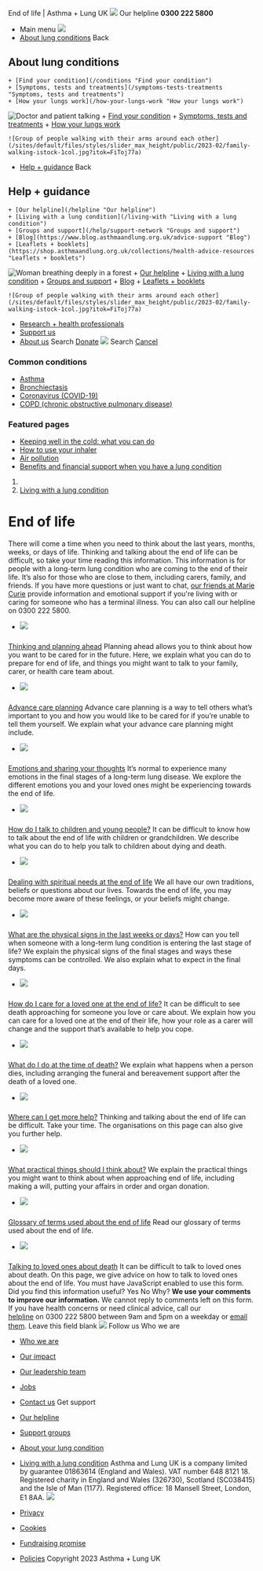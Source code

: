 
End of life | Asthma + Lung UK
 [![](/themes/custom/asthma-lung-uk/images/aluk-logo.png)](/ "Homepage")
 Our helpline **0300 222 5800**
* Main menu
![](/wingsuit/asthma-lung-uk/images/aluk-logo.png)
* [About lung conditions](#about "About lung conditions")
 Back
 
## About lung conditions
	+ [Find your condition](/conditions "Find your condition")
	+ [Symptoms, tests and treatments](/symptoms-tests-treatments "Symptoms, tests and treatments")
	+ [How your lungs work](/how-your-lungs-work "How your lungs work")
![Doctor and patient talking](/sites/default/files/styles/slider_max_height/public/2023-02/119589.jpg?itok=IfMKqhqJ)
	+ [Find your condition](/conditions)
	+ [Symptoms, tests and treatments](/symptoms-tests-treatments)
	+ [How your lungs work](/how-your-lungs-work)
	
	
	![Group of people walking with their arms around each other](/sites/default/files/styles/slider_max_height/public/2023-02/family-walking-istock-1col.jpg?itok=FiToj77a)
* [Help + guidance](#get-support "Help + guidance")
 Back
 
## Help + guidance
	+ [Our helpline](/helpline "Our helpline")
	+ [Living with a lung condition](/living-with "Living with a lung condition")
	+ [Groups and support](/help/support-network "Groups and support")
	+ [Blog](https://www.blog.asthmaandlung.org.uk/advice-support "Blog")
	+ [Leaflets + booklets](https://shop.asthmaandlung.org.uk/collections/health-advice-resources "Leaflets + booklets")
![Woman breathing deeply in a forest](/sites/default/files/styles/slider_max_height/public/2023-02/A%2BLUK%20Generic73.jpg?itok=IY-jWei3)
	+ [Our helpline](/helpline)
	+ [Living with a lung condition](/living-with)
	+ [Groups and support](/help/support-network)
	+ [Blog](https://www.blog.asthmaandlung.org.uk/advice-support)
	+ [Leaflets + booklets](https://shop.asthmaandlung.org.uk/collections/health-advice-resources "Leaflets and booklets about lung conditions")
	
	
	![Group of people walking with their arms around each other](/sites/default/files/styles/slider_max_height/public/2023-02/family-walking-istock-1col.jpg?itok=FiToj77a)
* [Research + health professionals](/research-health-professionals "Research + health professionals")
* [Support us](/support-us "Support us")
* [About us](/about-us "About us")
Search
[Donate](https://action.asthmaandlung.org.uk/page/99720/donate/1?ea_tracking_id=General_WebsiteALUK_Header_Regular "Donate") 
 [![](/themes/custom/asthma-lung-uk/images/aluk-logo.png)](/ "Homepage")
Search
[Cancel](#)
### Common conditions
* [Asthma](/conditions/asthma)
* [Bronchiectasis](/conditions/bronchiectasis)
* [Coronavirus (COVID-19)](/conditions/coronavirus)
* [COPD (chronic obstructive pulmonary disease)](/conditions/copd-chronic-obstructive-pulmonary-disease)
### Featured pages
* [Keeping well in the cold: what you can do](/living-with/cold-weather)
* [How to use your inhaler](/living-with/inhaler-videos)
* [Air pollution](/living-with/air-pollution)
* [Benefits and financial support when you have a lung condition](/living-with/benefits)
1. 
3. [Living with a lung condition](/living-with)
# End of life
There will come a time when you need to think about the last years, months, weeks, or days of life. Thinking and talking about the end of life can be difficult, so take your time reading this information.
This information is for people with a long-term lung condition who are coming to the end of their life. It’s also for those who are close to them, including carers, family, and friends.
If you have more questions or just want to chat, [our friends at Marie Curie](https://www.mariecurie.org.uk/help/support/marie-curie-support-line) provide information and emotional support if you're living with or caring for someone who has a terminal illness. You can also call our helpline on 0300 222 5800.
* ![](/sites/default/files/styles/listing_image_mobile_x1/public/BLF%20-%20People%20-%20Anne%20Brown%20-%20066.jpg?h=9d7d37c1&itok=JxG9PKJj)
### 
 [Thinking and planning ahead](/conditions/end-life/thinking-planning-ahead)
 Planning ahead allows you to think about how you want to be cared for in the future. Here, we explain what you can do to prepare for end of life, and things you might want to talk to your family, carer, or health care team about.
* ![](/sites/default/files/styles/listing_image_mobile_x1/public/Bob%20Setford%20writing%20%28Custom%29.jpg?h=3ebb19bb&itok=UgisR4Bs)
### 
 [Advance care planning](/conditions/end-life/advance-care-planning)
 Advance care planning is a way to tell others what’s important to you and how you would like to be cared for if you’re unable to tell them yourself. We explain what your advance care planning might include.
* ![](/sites/default/files/styles/listing_image_mobile_x1/public/Support-mental-health-blog.jpg?h=6377f7ce&itok=OLsU9uBW)
### 
 [Emotions and sharing your thoughts](/conditions/end-life/emotions-sharing-your-thoughts)
 It’s normal to experience many emotions in the final stages of a long-term lung disease. We explore the different emotions you and your loved ones might be experiencing towards the end of life.
* ![](/sites/default/files/styles/listing_image_mobile_x1/public/holding%20hands%20support%20care_0.jpg?h=199d8c1f&itok=q9tEKzvK)
### 
 [How do I talk to children and young people?](/conditions/end-life/how-do-i-talk-children-young-people)
 It can be difficult to know how to talk about the end of life with children or grandchildren. We describe what you can do to help you talk to children about dying and death.
* ![](/sites/default/files/styles/listing_image_mobile_x1/public/end-of-life-sunset.jpg?h=b69e0e0e&itok=SBTzLbEv)
### 
 [Dealing with spiritual needs at the end of life](/conditions/end-life/dealing-spiritual-needs-end-life)
 We all have our own traditions, beliefs or questions about our lives. Towards the end of life, you may become more aware of these feelings, or your beliefs might change.
* ![](/sites/default/files/styles/listing_image_mobile_x1/public/wp-content/uploads/2015/10/IPF_patient_hcp_700.jpg?h=5f1b5b34&itok=8zIfenXf)
### 
 [What are the physical signs in the last weeks or days?](/conditions/end-life/what-are-physical-signs-last-weeks-or-days)
 How can you tell when someone with a long-term lung condition is entering the last stage of life? We explain the physical signs of the final stages and ways these symptoms can be controlled. We also explain what to expect in the final days.
* ![](/sites/default/files/styles/listing_image_mobile_x1/public/holding%20hands2.jpg?h=9f5479df&itok=rsQ0BnEV)
### 
 [How do I care for a loved one at the end of life?](/conditions/end-life/how-do-i-care-loved-one-end-life)
 It can be difficult to see death approaching for someone you love or care about. We explain how you can care for a loved one at the end of their life, how your role as a carer will change and the support that’s available to help you cope.
* ![](/sites/default/files/styles/listing_image_mobile_x1/public/Support-mental-health-blog.jpg?h=6377f7ce&itok=OLsU9uBW)
### 
 [What do I do at the time of death?](/conditions/end-life/what-do-i-do-time-death)
 We explain what happens when a person dies, including arranging the funeral and bereavement support after the death of a loved one.
* ![](/sites/default/files/styles/listing_image_mobile_x1/public/head_banner/biddy-helpline-banner.jpg?h=9f5c5071&itok=kifIsolo)
### 
 [Where can I get more help?](/conditions/end-life/where-can-i-get-more-help)
 Thinking and talking about the end of life can be difficult. Take your time. The organisations on this page can also give you further help.
* ![](/sites/default/files/styles/listing_image_mobile_x1/public/will%20writing%20box.jpg?h=9b087389&itok=s5o5A5bk)
### 
 [What practical things should I think about?](/conditions/end-life/what-practical-things-should-i-think-about)
 We explain the practical things you might want to think about when approaching end of life, including making a will, putting your affairs in order and organ donation.
* ![](/sites/default/files/styles/listing_image_mobile_x1/public/Legal%20book.jpg?h=2394737d&itok=Yv-rkbxS)
### 
 [Glossary of terms used about the end of life](/conditions/end-life/glossary-terms-used-about-end-life)
 Read our glossary of terms used about the end of life.
* ![](/sites/default/files/styles/listing_image_mobile_x1/public/end-of-life-sunset.jpg?h=b69e0e0e&itok=SBTzLbEv)
### 
 [Talking to loved ones about death](/conditions/end-life/talking-loved-ones-about-death)
 It can be difficult to talk to loved ones about death. On this page, we give advice on how to talk to loved ones about the end of life.
You must have JavaScript enabled to use this form.
Did you find this information useful?
Yes
No
Why?
**We use your comments to improve our information.** We cannot reply to comments left on this form. If you have health concerns or need clinical advice, call our [helpline](/helpline) on 0300 222 5800 between 9am and 5pm on a weekday or [email them](/helpline).
Leave this field blank
 [![](/sites/default/files/2023-01/footer-logo%20%281%29.png)](/ "Homepage")
Follow us
 Who we are
 
* [Who we are](/about-us/who-we-are)
* [Our impact](/about-us/our-impact)
* [Our leadership team](/about-us/our-leadership-team)
* [Jobs](/work-us)
* [Contact us](/about-us/contact-us)
 Get support
 
* [Our helpline](/helpline)
* [Support groups](/help/support-network)
* [About your lung condition](/conditions)
* [Living with a lung condition](/living-with)
Asthma and Lung UK is a company limited by guarantee 01863614 (England and Wales). VAT number 648 8121 18.
Registered charity in England and Wales (326730), Scotland (SC038415) and the Isle of Man (1177). Registered office: 18 Mansell Street, London, E1 8AA.
[![](/sites/default/files/2023-01/reg-logo%20%281%29.png)](https://www.fundraisingregulator.org.uk)
![]()
![]()
* [Privacy](/privacy-policy)
* [Cookies](/cookies-how-we-use-them)
* [Fundraising promise](/fundraising-promise)
* [Policies](/about-us/policies)
 Copyright 2023 Asthma + Lung UK
 
